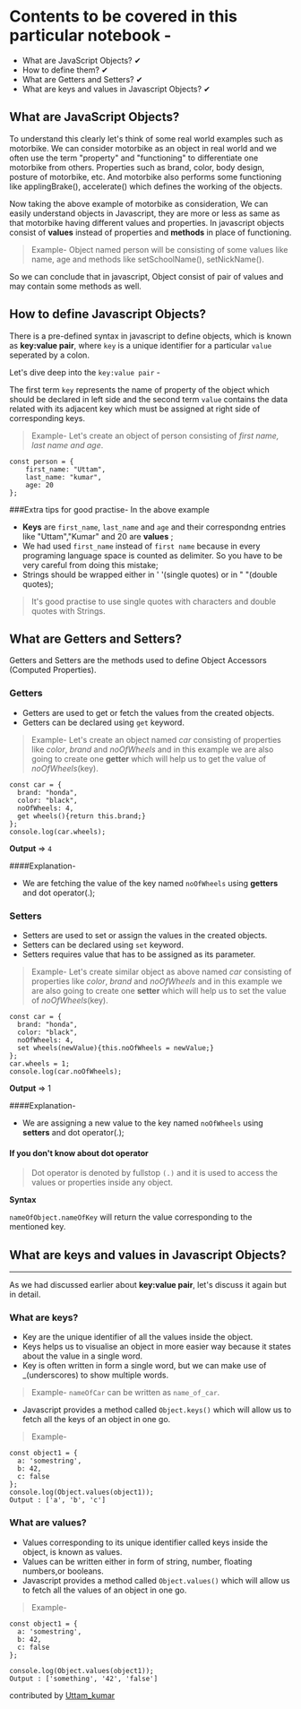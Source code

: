 # Contents to be covered in this particular notebook -
* What are JavaScript Objects? ✔
* How to define them? ✔
* What are Getters and Setters? ✔
* What are keys and values in Javascript Objects? ✔


## What are JavaScript Objects?

To understand this clearly let's think of some real world examples such as motorbike. We can consider motorbike as an object in real world and we often use the term "property" and "functioning" to differentiate one motorbike from others. Properties such as brand, color, body design, posture of motorbike, etc. And motorbike also performs some functioning like applingBrake(), accelerate() which defines the working of the objects.

Now taking the above example of motorbike as consideration, We can easily understand objects in Javascript, they are more or less as same as that motorbike having different values and properties. In javascript objects consist of **values** instead of properties and **methods** in place of functioning. 
> Example- Object named person will be consisting of some values like name, age and methods like setSchoolName(), setNickName().

So we can conclude that in javascript, Object consist of pair of values and may contain some methods as well. 

## How to define Javascript Objects?
There is a pre-defined syntax in javascript to define objects, which is known as **key:value pair**, where `key` is a unique identifier for a particular `value` seperated by a colon. 

Let's dive deep into the `key:value pair` -

The first term `key` represents the name of property of the object which should be declared in left side and the second term `value` contains the data related with its adjacent key which must be assigned at right side of corresponding keys.
>Example- Let's create an object of person consisting of _first name, last name and age_. 
```
const person = {
    first_name: "Uttam", 
    last_name: "kumar",
    age: 20
};
```

###Extra tips for good practise-
In the above example 
* **Keys** are `first_name`, `last_name` and `age` and their correspondng entries like "Uttam","Kumar" and 20 are **values** ;
* We had used `first_name` instead of `first name` because in every programing language space is counted as delimiter. So you have to be very careful from doing this mistake;
* Strings should be wrapped either in ' '(single quotes) or in " "(double quotes);
>It's good practise to use single quotes with characters and double quotes with Strings.


## What are Getters and Setters?
Getters and Setters are the methods used to define Object Accessors (Computed Properties).

### Getters
* Getters are used to get or fetch the values from the created objects.
* Getters can be declared using `get` keyword.
>Example-
Let's create an object named _car_ consisting of properties like _color_, _brand_ and _noOfWheels_ and in this example we are also going to create one **getter** which will help us to get the value of _noOfWheels_(key).
```
const car = {
  brand: "honda",
  color: "black",
  noOfWheels: 4,
  get wheels(){return this.brand;}
};
console.log(car.wheels);
```
  **Output** => `4`

####Explanation-
* We are fetching the value of the key named `noOfWheels` using **getters** and dot operator(.);


### Setters
* Setters are used to set or assign the values in the created objects.
* Setters can be declared using `set` keyword.
* Setters requires value that has to be assigned as its parameter.
>Example-
Let's create similar object as above named _car_ consisting of properties like _color_, _brand_ and _noOfWheels_ and in this example we are also going to create one **setter** which will help us to set the value of _noOfWheels_(key).
```
const car = {
  brand: "honda",
  color: "black",
  noOfWheels: 4,
  set wheels(newValue){this.noOfWheels = newValue;}
};
car.wheels = 1;
console.log(car.noOfWheels);
```
  **Output** => 1

####Explanation-
* We are assigning a new value to the key named `noOfWheels` using **setters** and dot operator(.);

#### If you don't know about dot operator
> Dot operator is denoted by fullstop `(.)` and it is used to access the values or properties inside any object. 

  **Syntax**

  `nameOfObject.nameOfKey` will return the value corresponding to the mentioned key.
  
  ## What are keys and values in Javascript Objects?

---


As we had discussed earlier about **key:value pair**, let's discuss it again but in detail.
### What are keys?
* Key are the unique identifier of all the values inside the object. 
* Keys helps us to visualise an object in more easier way because it states about the value in a single word.
* Key is often written in form a single word, but we can make use of _(underscores) to show multiple words.
> Example- `nameOfCar` can be written as `name_of_car`.
* Javascript provides a method called `Object.keys()` which will allow us to fetch all the keys of an object in one go.
> Example-

  ```
  const object1 = {
    a: 'somestring',
    b: 42,
    c: false
  };
  console.log(Object.values(object1));
  Output : ['a', 'b', 'c'] 
  ```
### What are values?
* Values corresponding to its unique identifier called keys inside the object, is known as values. 
* Values can be written either in form of string, number, floating numbers,or booleans.
* Javascript provides a method called `Object.values()` which will allow us to fetch all the values of an object in one go.
> Example- 

  ```
  const object1 = {
    a: 'somestring',
    b: 42,
    c: false
  };

  console.log(Object.values(object1));
  Output : ['something', '42', 'false'] 
  ```
  contributed by [Uttam_kumar](https://github.com/helper-uttam)
